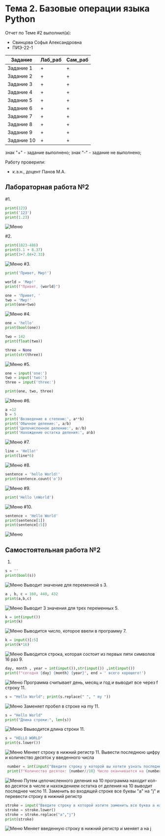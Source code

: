# Тема 2. Базовые операции языка Python
Отчет по Теме #2 выполнил(а):
- Свинцова Софья Александровна
- ПИЭ-22-1

| Задание | Лаб_раб | Сам_раб |
| ------ | ------ | ------ |
| Задание 1 | + | + |
| Задание 2 | + | + |
| Задание 3 | + | + |
| Задание 4 | + | + |
| Задание 5 | + | + |
| Задание 6 | + | + |
| Задание 7 | + | + |
| Задание 8 | + | + |
| Задание 9 | + | + |
| Задание 10 | + | + |



знак "+" - задание выполнено; знак "-" - задание не выполнено;

Работу проверили:
- к.э.н., доцент Панов М.А.

## Лабораторная работа №2
#1.
  ```python
  print(123)
  print('123')
  print(1.23)
```
  ![Меню]()

#2.
  ```python
  print(1823-486)
  print(5.1 + 8.37)
  print(3+7.04+2.33)
```
  ![Меню]()
#3.
  ```python   
  print('Привет, Мир!')
  
  world = 'Мир!'
  print(f"Привет, {world}")
  
  one = 'Привет, '
  two = 'Мир!'
  print(one+two)
```
  ![Меню]()
#4.
  ```python
  one = 'hello'
  print(bool(one))
  
  two = 142
  print(float(two))
  
  three = None
  print(str(three))
```
  ![Меню]()
#5.
  ```python
  one = input('one:')
  two = input('two:')
  three = input('three:')
  
  print(one, two, three)
  ```
  ![Меню]()
#6.
  ```python
  a =12
  b = 5
  print('Возведение в степеню:', a**b)
  print('Обычное деление:', a/b)
  print('Целочисленное деление:', a//b)
  print('Нахождение остатка деления:', a%b)
```
  ![Меню]()
#7.
  ```python
  line = 'Hello!'
  print(line*6)
```
  ![Меню]()
#8.
  ```python
  sentence = 'hello World!'
  print(sentence.count('o'))
```
  ![Меню]()
#9.
  ```python
  print('Hello \nWorld')
```
  ![Меню]()
#10.
  ```python
  sentence = 'Hello World'
  print(sentence[1])
  print(sentence[:5])
```
  ![Меню]()
## Самостоятельная работа №2

1.
  ```python
  s = ''
  print(bool(s))
  ```
  ![Меню]()
  Выводит значение для переменной s
3.
  ```python
  a , b, c = 160, 440, 432
  print(a,b,c)
  ```
  ![Меню]()
  Выводит 3 значения для трех переменных
5.
  ```python
  k = int(input())
  print(k)
  ```
  ![Меню]()
  Выводится число, которое ввели в программу
7.
  ```python
  k = input()[:5]
  print(k*16)
  ```
  ![Меню]()
  Выводится строка, которая состоит из первых пяти символов 16 раз
9.
  ```python
  day, month , year = int(input()),str(input()) ,int(input())
  print(f"сегодня {day} {month} {year}", end = ' всего хорошего!')
  ```
  ![Меню]()
  Программа считывает день, месяц и год и выводит все через f строку
11.
  ```python
  s = "Hello World"; print(s.replace(" ", " my "))
  ```
  ![Меню]()
  Заменяет пробел в строке на my
11.
  ```python
  s = "Hello World"
  print("Длина строки:", len(s))
  ```
  ![Меню]()
  Ввыводится длина строки
11.
  ```python
  s = "HELLO WORLD"
  print(s.lower())
  ```
  ![Меню]()
  Меняет строку в нижний регистр
11.
  Вывести последнюю цифру и количество десяток у введенного числа  
  ```python                                                                                                                                                                                                                                                           
   number = int(input("Введите строку у которой вы хотите узнать последнюю цифру и количество десяток"));
   print(f"Количество десяток: {number//10} Число оканчивается на {number%10}") 
  ```
  ![Меню]()
  Путем целочисленного деления на 10 программа находит кол-во десяток в числе и нахождением остатка от деления на 10 выводит последнее число
11.
 Заменить во входящей строке все буквы "a" на "j"  и перевести строку в нижний регистр
  ```python
  stroke = input("Введите строку в которой хотите заменить все буква a на j и перевести в нижний регистр всю строку")
  stroke = stroke.lower()
  stroke = stroke.replace("a","j")
  print(stroke)
```
  ![Меню]()
  Меняет введенную строку в нижний регистр и меняет a на j
